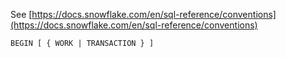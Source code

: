 See [https://docs.snowflake.com/en/sql-reference/conventions](https://docs.snowflake.com/en/sql-reference/conventions)
```
BEGIN [ { WORK | TRANSACTION } ]
```
